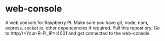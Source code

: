 # web-console
A web console for Raspberry Pi.
Make sure you have git, node, npm, express, socket.io, other depencencies if required.
Pull this repostiory.
Go to http://<Your-R-Pi_IP>:4001 and get connected to the web-console.

